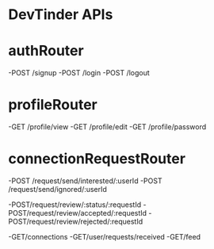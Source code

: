 # DevTinder APIs


# authRouter
-POST /signup
-POST /login
-POST /logout

# profileRouter
-GET /profile/view
-GET /profile/edit
-GET /profile/password


# connectionRequestRouter
-POST /request/send/interested/:userId
-POST /request/send/ignored/:userId


-POST/request/review/:status/:requestId
-POST/request/review/accepted/:requestId
-POST/request/review/rejected/:requestId



-GET/connections
-GET/user/requests/received
-GET/feed